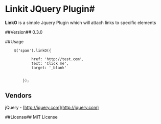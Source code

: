 # Linkit JQuery Plugin#


**LinkO** is a simple Jquery Plugin which will attach links to specific elements

##Version##
0.3.0

##Usage

        $('span').linkO({
                
                href: 'http://test.com',
                text: 'Click me',
                target: '_blank'
                
                
            });
            
            
## Vendors ##
jQuery - [http://jquery.com](http://jquery.com)

##License##
MIT License
